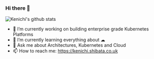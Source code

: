 ### Hi there 👋

![Kenichi's github stats](https://github-readme-stats.vercel.app/api?username=Kenichi-Shibata&hide=["issues"]&show_icons=true)
<!--
**kenichi-shibata/kenichi-shibata** is a ✨ _special_ ✨ repository because its `README.md` (this file) appears on your GitHub profile.

Here are some ideas to get you started:



-->

- 🔭 I’m currently working on building enterprise grade Kubernetes Platforms
- 🌱 I’m currently learning everything about ☁
- 💬 Ask me about Architectures, Kubernetes and Cloud
- 📫 How to reach me: https://kenichi.shibata.co.uk
